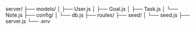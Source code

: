 server/
 ├── models/
 │    ├── User.js
 │    ├── Goal.js
 │    ├── Task.js
 │    └── Note.js
 ├── config/
 │    └── db.js
 ├── routes/
 ├── seed/
 │    └── seed.js
 ├── server.js
 └── .env
